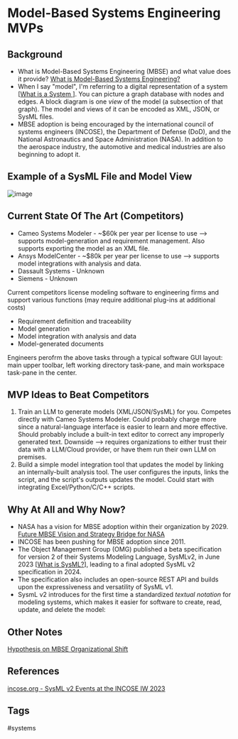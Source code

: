 # Model-Based Systems Engineering MVPs

## Background
* What is Model-Based Systems Engineering (MBSE) and what value does it provide? [What is Model-Based Systems Engineering? ](../202110052023)  
* When I say "model", I'm referring to a digital representation of a system [[What is a System ](../202110032156)]. You can picture a graph database with nodes and edges. A block diagram is one *view* of the model (a subsection of that graph). The model and views of it can be encoded as XML, JSON, or SysML files.  
* MBSE adoption is being encouraged by the international council of systems engineers (INCOSE), the Department of Defense (DoD), and the National Astronautics and Space Administration (NASA). In addition to the aerospace industry, the automotive and medical industries are also beginning to adopt it.  

## Example of a SysML File and Model View 
![image](https://www.eliotkhachi.dev/resources/zettel-images/Sun_Dec_10_11:47:55_AM_PST_2023.png)

## Current State Of The Art (Competitors)
* Cameo Systems Modeler - ~$60k per year per license to use --> supports model-generation and requirement management. Also supports exporting the model as an XML file.  
* Ansys ModelCenter - ~$80k per year per license to use --> supports model integrations with analysis and data.  
* Dassault Systems - Unknown
* Siemens - Unknown

Current competitors license modeling software to engineering firms and support various functions (may require additional plug-ins at additional costs)  
* Requirement definition and traceability  
* Model generation  
* Model integration with analysis and data   
* Model-generated documents  

Engineers perofrm the above tasks through a typical software GUI layout: main upper toolbar, left working directory task-pane, and main workspace task-pane in the center. 

## MVP Ideas to Beat Competitors
1. Train an LLM to generate models (XML/JSON/SysML) for you. Competes directly with Cameo Systems Modeler. Could probably charge more since a natural-language interface is easier to learn and more effective. Should probably include a built-in text editor to correct any improperly generated text. Downside --> requires organizations to either trust their data with a LLM/Cloud provider, or have them run their own LLM on premises.  
2. Build a simple model integration tool that updates the model by linking an internally-built analysis tool. The user configures the inputs, links the script, and the script's outputs updates the model. Could start with integrating Excel/Python/C/C++ scripts.   

## Why At All and Why Now?
* NASA has a vision for MBSE adoption within their organization by 2029. [Future MBSE Vision and Strategy Bridge for NASA](https://ntrs.nasa.gov/api/citations/20210014025/downloads/TM-20210014025.pdf)  
* INCOSE has been pushing for MBSE adoption since 2011. 
* The Object Management Group (OMG) published a beta specification for version 2 of their Systems Modeling Language, SysMLv2, in June 2023 [[What is SysML?](../202110032315)], leading to a final adopted SysML v2 specification in 2024.  
* The specification also includes an open-source REST API and builds upon the expressiveness and versatility of SysML v1.  
* SysmL v2 introduces for the first time a standardized *textual notation* for modeling systems, which makes it easier for software to create, read, update, and delete the model:   

## Other Notes
[Hypothesis on MBSE Organizational Shift](../202312110356)

## References
[incose.org - SysML v2 Events at the INCOSE IW 2023](https://www.incose.org/communities/working-groups-initiatives/mbse-initiative)  

## Tags
#systems
